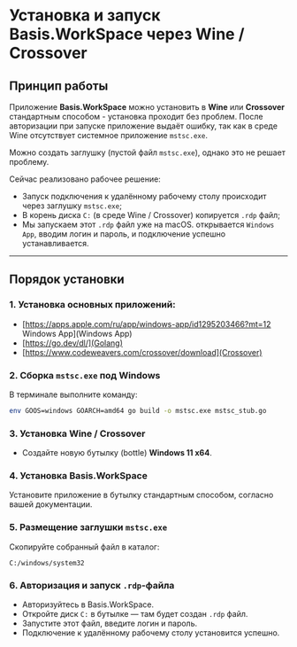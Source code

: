 # Установка и запуск Basis.WorkSpace через Wine / Crossover

## Принцип работы

Приложение **Basis.WorkSpace** можно установить в **Wine** или **Crossover** стандартным способом - установка проходит без проблем. После авторизации при запуске приложение выдаёт ошибку, так как в среде Wine отсутствует системное приложение `mstsc.exe`.

Можно создать заглушку (пустой файл `mstsc.exe`), однако это не решает проблему.

Сейчас реализовано рабочее решение:

- Запуск подключения к удалённому рабочему столу происходит через заглушку `mstsc.exe`;
- В корень диска `C:` (в среде Wine / Crossover) копируется `.rdp` файл;
- Мы запускаем этот `.rdp` файл уже на macOS. открывается `Windows App`, вводим логин и пароль, и подключение успешно устанавливается.

---

## Порядок установки

### 1. Установка основных приложений:
 - [https://apps.apple.com/ru/app/windows-app/id1295203466?mt=12
Windows App](Windows App)
 - [https://go.dev/dl/](Golang)
 - [https://www.codeweavers.com/crossover/download](Crossover)

### 2. Сборка `mstsc.exe` под Windows
В терминале выполните команду:
```bash
env GOOS=windows GOARCH=amd64 go build -o mstsc.exe mstsc_stub.go
```

### 3. Установка Wine / Crossover
- Создайте новую бутылку (bottle) **Windows 11 x64**.

### 4. Установка Basis.WorkSpace
Установите приложение в бутылку стандартным способом, согласно вашей документации.

### 5. Размещение заглушки `mstsc.exe`
Скопируйте собранный файл в каталог:
```
C:/windows/system32
```

### 6. Авторизация и запуск `.rdp`-файла
- Авторизуйтесь в Basis.WorkSpace.  
- Откройте диск `C:` в бутылке — там будет создан `.rdp` файл.  
- Запустите этот файл, введите логин и пароль.  
- Подключение к удалённому рабочему столу установится успешно.
